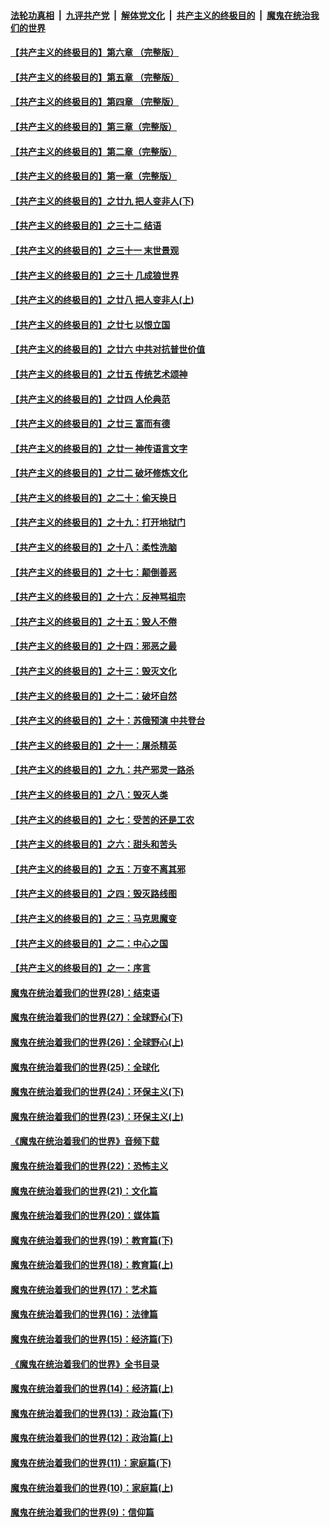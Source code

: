 ####  [法轮功真相](../../../../basic/blob/master/README.md?t=09200600) &nbsp;|&nbsp; [九评共产党](../../../../9ping.md/blob/master/README.md?t=09200600) &nbsp;|&nbsp; [解体党文化](../../../../jtdwh.md/blob/master/README.md?t=09200600)  &nbsp;|&nbsp; [共产主义的终极目的](../../../../gczydzjmd.md/blob/master/README.md?t=09200600) &nbsp;|&nbsp; [魔鬼在统治我们的世界](../../../../mgztzwmdsj.md/blob/master/README.md?t=09200600) 

#### [【共产主义的终极目的】第六章 （完整版）](../pages/nsc422/n11428913.md?t=09200600) 

#### [【共产主义的终极目的】第五章 （完整版）](../pages/nsc422/n11428912.md?t=09200600) 

#### [【共产主义的终极目的】第四章 （完整版）](../pages/nsc422/n11428907.md?t=09200600) 

#### [【共产主义的终极目的】第三章（完整版）](../pages/nsc422/n11428848.md?t=09200600) 

#### [【共产主义的终极目的】第二章（完整版）](../pages/nsc422/n11428831.md?t=09200600) 

#### [【共产主义的终极目的】第一章（完整版）](../pages/nsc422/n11417651.md?t=09200600) 

#### [【共产主义的终极目的】之廿九 把人变非人(下)](../pages/nsc422/n11344140.md?t=09200600) 

#### [【共产主义的终极目的】之三十二 结语](../pages/nsc422/n11360535.md?t=09200600) 

#### [【共产主义的终极目的】之三十一 末世景观](../pages/nsc422/n11351129.md?t=09200600) 

#### [【共产主义的终极目的】之三十 几成狼世界](../pages/nsc422/n11348280.md?t=09200600) 

#### [【共产主义的终极目的】之廿八 把人变非人(上)](../pages/nsc422/n11340492.md?t=09200600) 

#### [【共产主义的终极目的】之廿七 以恨立国](../pages/nsc422/n11336944.md?t=09200600) 

#### [【共产主义的终极目的】之廿六 中共对抗普世价值](../pages/nsc422/n11324785.md?t=09200600) 

#### [【共产主义的终极目的】之廿五 传统艺术颂神](../pages/nsc422/n11296396.md?t=09200600) 

#### [【共产主义的终极目的】之廿四 人伦典范](../pages/nsc422/n11296397.md?t=09200600) 

#### [【共产主义的终极目的】之廿三 富而有德](../pages/nsc422/n11283598.md?t=09200600) 

#### [【共产主义的终极目的】之廿一 神传语言文字](../pages/nsc422/n11263265.md?t=09200600) 

#### [【共产主义的终极目的】之廿二 破坏修炼文化](../pages/nsc422/n11245728.md?t=09200600) 

#### [【共产主义的终极目的】之二十：偷天换日](../pages/nsc422/n11238846.md?t=09200600) 

#### [【共产主义的终极目的】之十九：打开地狱门](../pages/nsc422/n11206376.md?t=09200600) 

#### [【共产主义的终极目的】之十八：柔性洗脑](../pages/nsc422/n11199994.md?t=09200600) 

#### [【共产主义的终极目的】之十七：颠倒善恶](../pages/nsc422/n11179782.md?t=09200600) 

#### [【共产主义的终极目的】之十六：反神骂祖宗](../pages/nsc422/n11166798.md?t=09200600) 

#### [【共产主义的终极目的】之十五：毁人不倦](../pages/nsc422/n11166792.md?t=09200600) 

#### [【共产主义的终极目的】之十四：邪恶之最](../pages/nsc422/n11150249.md?t=09200600) 

#### [【共产主义的终极目的】之十三：毁灭文化](../pages/nsc422/n11135227.md?t=09200600) 

#### [【共产主义的终极目的】之十二：破坏自然](../pages/nsc422/n11135214.md?t=09200600) 

#### [【共产主义的终极目的】之十：苏俄预演 中共登台](../pages/nsc422/n11118424.md?t=09200600) 

#### [【共产主义的终极目的】之十一：屠杀精英](../pages/nsc422/n11118442.md?t=09200600) 

#### [【共产主义的终极目的】之九：共产邪灵一路杀](../pages/nsc422/n11114139.md?t=09200600) 

#### [【共产主义的终极目的】之八：毁灭人类](../pages/nsc422/n11108503.md?t=09200600) 

#### [【共产主义的终极目的】之七：受苦的还是工农](../pages/nsc422/n11101809.md?t=09200600) 

#### [【共产主义的终极目的】之六：甜头和苦头](../pages/nsc422/n11096971.md?t=09200600) 

#### [【共产主义的终极目的】之五：万变不离其邪](../pages/nsc422/n11091285.md?t=09200600) 

#### [【共产主义的终极目的】之四：毁灭路线图](../pages/nsc422/n11086284.md?t=09200600) 

#### [【共产主义的终极目的】之三：马克思魔变](../pages/nsc422/n11061941.md?t=09200600) 

#### [【共产主义的终极目的】之二：中心之国](../pages/nsc422/n11047728.md?t=09200600) 

#### [【共产主义的终极目的】之一：序言](../pages/nsc422/n11086077.md?t=09200600) 

#### [魔鬼在统治着我们的世界(28)：结束语](../pages/nsc422/n10936246.md?t=09200600) 

#### [魔鬼在统治着我们的世界(27)：全球野心(下)](../pages/nsc422/n10928319.md?t=09200600) 

#### [魔鬼在统治着我们的世界(26)：全球野心(上)](../pages/nsc422/n10900318.md?t=09200600) 

#### [魔鬼在统治着我们的世界(25)：全球化](../pages/nsc422/n10788205.md?t=09200600) 

#### [魔鬼在统治着我们的世界(24)：环保主义(下)](../pages/nsc422/n10695307.md?t=09200600) 

#### [魔鬼在统治着我们的世界(23)：环保主义(上)](../pages/nsc422/n10688613.md?t=09200600) 

#### [《魔鬼在统治着我们的世界》音频下载](../pages/nsc422/n10635553.md?t=09200600) 

#### [魔鬼在统治着我们的世界(22)：恐怖主义](../pages/nsc422/n10614727.md?t=09200600) 

#### [魔鬼在统治着我们的世界(21)：文化篇](../pages/nsc422/n10597706.md?t=09200600) 

#### [魔鬼在统治着我们的世界(20)：媒体篇](../pages/nsc422/n10586579.md?t=09200600) 

#### [魔鬼在统治着我们的世界(19)：教育篇(下)](../pages/nsc422/n10564808.md?t=09200600) 

#### [魔鬼在统治着我们的世界(18)：教育篇(上)](../pages/nsc422/n10526970.md?t=09200600) 

#### [魔鬼在统治着我们的世界(17)：艺术篇](../pages/nsc422/n10499093.md?t=09200600) 

#### [魔鬼在统治着我们的世界(16)：法律篇](../pages/nsc422/n10485969.md?t=09200600) 

#### [魔鬼在统治着我们的世界(15)：经济篇(下)](../pages/nsc422/n10469975.md?t=09200600) 

#### [《魔鬼在统治着我们的世界》全书目录](../pages/nsc422/n10464261.md?t=09200600) 

#### [魔鬼在统治着我们的世界(14)：经济篇(上)](../pages/nsc422/n10457370.md?t=09200600) 

#### [魔鬼在统治着我们的世界(13)：政治篇(下)](../pages/nsc422/n10448270.md?t=09200600) 

#### [魔鬼在统治着我们的世界(12)：政治篇(上)](../pages/nsc422/n10444576.md?t=09200600) 

#### [魔鬼在统治着我们的世界(11)：家庭篇(下)](../pages/nsc422/n10440961.md?t=09200600) 

#### [魔鬼在统治着我们的世界(10)：家庭篇(上)](../pages/nsc422/n10435448.md?t=09200600) 

#### [魔鬼在统治着我们的世界(9)：信仰篇](../pages/nsc422/n10432159.md?t=09200600) 

